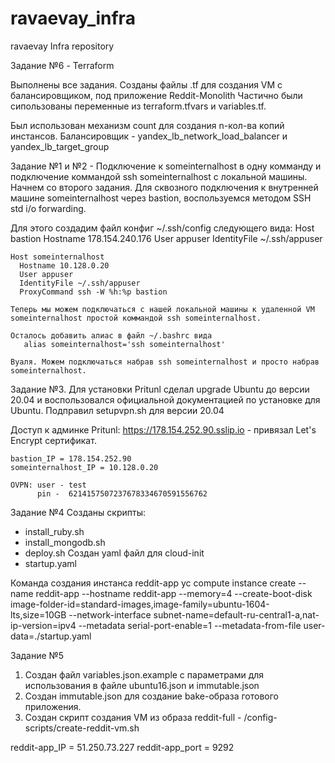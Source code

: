 # ravaevay_infra
ravaevay Infra repository

Задание №6 - Terraform

Выполнены все задания. Созданы файлы .tf для создания VM с балансировщиком, под приложение Reddit-Monolith
Частично были сипользованы переменные из terraform.tfvars и variables.tf.

Был использован механизм count для создания n-кол-ва копий инстансов.
Балансировщик - yandex_lb_network_load_balancer и yandex_lb_target_group




Задание №1 и №2 - Подключение к someinternalhost в одну комманду и подключение коммандой ssh someinternalhost c локальной машины.
  Начнем со второго задания. Для сквозного подключения к внутренней машине someinternalhost через bastion, воспользуемся методом
  SSH std i/o forwarding.

  Для этого создадим файл конфиг ~/.ssh/config следующего вида:
    Host bastion
	  Hostname 178.154.240.176
	  User appuser
	  IdentityFile ~/.ssh/appuser

    Host someinternalhost
	  Hostname 10.128.0.20
	  User appuser
	  IdentityFile ~/.ssh/appuser
	  ProxyCommand ssh -W %h:%p bastion

    Теперь мы можем подключаться c нашей локальной машины к удаленной VM someinternalhost простой коммандой ssh someinternalhost.

    Осталось добавить алиас в файл ~/.bashrc вида
       alias someinternalhost='ssh someinternalhost'

    Вуаля. Можем подключаться набрав ssh someinternalhost и просто набрав someinternalhost.

  Задание №3.
   Для установки Pritunl сделал upgrade Ubuntu до версии 20.04 и воспользовался официальной документацией по установке для Ubuntu.
   Подправил setupvpn.sh для версии 20.04

   Доступ к админке Pritunl:
      https://178.154.252.90.sslip.io  - привязал Let's Encrypt сертификат.

    bastion_IP = 178.154.252.90
    someinternalhost_IP = 10.128.0.20

    OVPN: user - test
          pin -  6214157507237678334670591556762

Задание №4
  Созданы скрипты:
   - install_ruby.sh
   - install_mongodb.sh
   - deploy.sh
  Cоздан yaml файл для сloud-init
   - startup.yaml

  Команда создания инстанса reddit-app
    yc compute instance create   --name reddit-app   --hostname reddit-app   --memory=4   --create-boot-disk image-folder-id=standard-images,image-family=ubuntu-1604-lts,size=10GB   --network-interface subnet-name=default-ru-central1-a,nat-ip-version=ipv4   --metadata serial-port-enable=1 --metadata-from-file user-data=./startup.yaml


Задание №5
  1) Создан файл variables.json.example с параметрами для использования в файле ubuntu16.json и immutable.json
  2) Cоздан immutable.json для создание bake-образа готового приложения.
  3) Создан скрипт создания VM из образа reddit-full - /config-scripts/create-reddit-vm.sh

  reddit-app_IP = 51.250.73.227
  reddit-app_port = 9292
